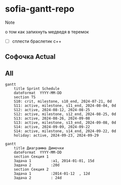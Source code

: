 # sofia-gantt-repo

> [!NOTE]
> о том как запихнуть медведя в теремок

- [ ] сплести браслетик с++

## Софочка Actual



## All

```mermaid
gantt
    title Sprint Schedule
    dateFormat  YYYY-MM-DD
    section TS
    S10: crit, milestone, s10_end, 2024-07-21, 0d
    S11: active, milestone, s11_end, 2024-08-04, 0d
    S12: active, 2024-08-12, 2024-08-25
    S12: active, milestone, s12_end, 2024-08-25, 0d
    S13: active, 2024-08-26, 2024-09-08
    S13: active, milestone, s13_end, 2024-09-08, 0d
    S14: active, 2024-09-09, 2024-09-22
    S14: active, milestone, s14_end, 2024-09-22, 0d
    holiday: active, 2024-09-23, 2024-09-29
```

```mermaid
gantt
    title Диаграмма Димочки
    dateFormat  YYYY-MM-DD
    section Секция 1
    Задача 1         :a1, 2014-01-01, 15d
    Задача 2         :20d
    section Секция 2
    Задача 1         :2014-01-12  , 12d
    Задача 2         : 24d
```
